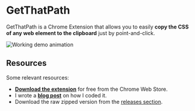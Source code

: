 # GetThatPath

GetThatPath is a Chrome Extension that allows you to easily **copy the CSS of any web element to the clipboard** just by point-and-click.

![Working demo animation](http://blog.alexboboc.com/wp-content/uploads/2019/02/chrome_extension_get_css_path_2.gif)

## Resources 

Some relevant resources:

- [**Download the extension**](https:/alexboboc.com/GetThatPath) for free from the Chrome Web Store.
- I wrote a [**blog post**](https://blog.alexboboc.com/writing-a-chrome-extension-to-extract-css-paths-faster/) on how I coded it.
- Download the raw zipped version from the [releases section](https://github.com/alexboboc/GetThatPath/releases).
